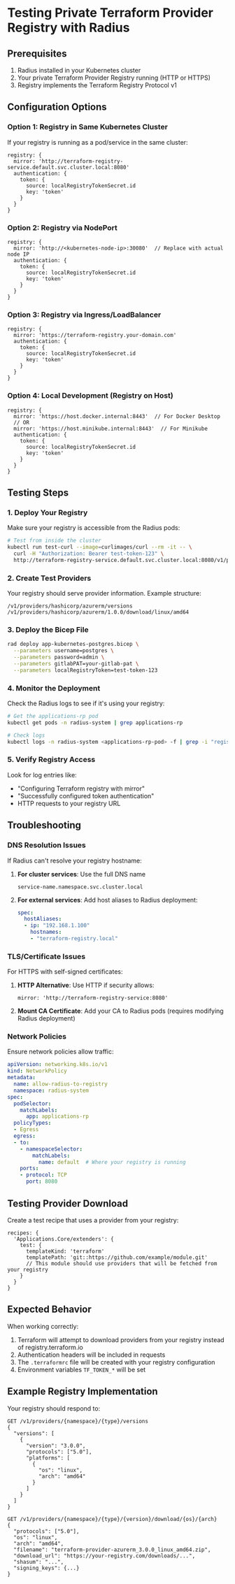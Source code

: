 # Testing Private Terraform Provider Registry with Radius

## Prerequisites
1. Radius installed in your Kubernetes cluster
2. Your private Terraform Provider Registry running (HTTP or HTTPS)
3. Registry implements the Terraform Registry Protocol v1

## Configuration Options

### Option 1: Registry in Same Kubernetes Cluster

If your registry is running as a pod/service in the same cluster:

```bicep
registry: {
  mirror: 'http://terraform-registry-service.default.svc.cluster.local:8080'
  authentication: {
    token: {
      source: localRegistryTokenSecret.id
      key: 'token'
    }
  }
}
```

### Option 2: Registry via NodePort

```bicep
registry: {
  mirror: 'http://<kubernetes-node-ip>:30080'  // Replace with actual node IP
  authentication: {
    token: {
      source: localRegistryTokenSecret.id
      key: 'token'
    }
  }
}
```

### Option 3: Registry via Ingress/LoadBalancer

```bicep
registry: {
  mirror: 'https://terraform-registry.your-domain.com'
  authentication: {
    token: {
      source: localRegistryTokenSecret.id
      key: 'token'
    }
  }
}
```

### Option 4: Local Development (Registry on Host)

```bicep
registry: {
  mirror: 'https://host.docker.internal:8443'  // For Docker Desktop
  // OR
  mirror: 'https://host.minikube.internal:8443'  // For Minikube
  authentication: {
    token: {
      source: localRegistryTokenSecret.id
      key: 'token'
    }
  }
}
```

## Testing Steps

### 1. Deploy Your Registry

Make sure your registry is accessible from the Radius pods:

```bash
# Test from inside the cluster
kubectl run test-curl --image=curlimages/curl --rm -it -- \
  curl -H "Authorization: Bearer test-token-123" \
  http://terraform-registry-service.default.svc.cluster.local:8080/v1/providers/hashicorp/azurerm/versions
```

### 2. Create Test Providers

Your registry should serve provider information. Example structure:
```
/v1/providers/hashicorp/azurerm/versions
/v1/providers/hashicorp/azurerm/1.0.0/download/linux/amd64
```

### 3. Deploy the Bicep File

```bash
rad deploy app-kubernetes-postgres.bicep \
  --parameters username=postgres \
  --parameters password=admin \
  --parameters gitlabPAT=your-gitlab-pat \
  --parameters localRegistryToken=test-token-123
```

### 4. Monitor the Deployment

Check the Radius logs to see if it's using your registry:

```bash
# Get the applications-rp pod
kubectl get pods -n radius-system | grep applications-rp

# Check logs
kubectl logs -n radius-system <applications-rp-pod> -f | grep -i "registry"
```

### 5. Verify Registry Access

Look for log entries like:
- "Configuring Terraform registry with mirror"
- "Successfully configured token authentication"
- HTTP requests to your registry URL

## Troubleshooting

### DNS Resolution Issues

If Radius can't resolve your registry hostname:

1. **For cluster services**: Use the full DNS name
   ```
   service-name.namespace.svc.cluster.local
   ```

2. **For external services**: Add host aliases to Radius deployment:
   ```yaml
   spec:
     hostAliases:
     - ip: "192.168.1.100"
       hostnames:
       - "terraform-registry.local"
   ```

### TLS/Certificate Issues

For HTTPS with self-signed certificates:

1. **HTTP Alternative**: Use HTTP if security allows:
   ```bicep
   mirror: 'http://terraform-registry-service:8080'
   ```

2. **Mount CA Certificate**: Add your CA to Radius pods (requires modifying Radius deployment)

### Network Policies

Ensure network policies allow traffic:
```yaml
apiVersion: networking.k8s.io/v1
kind: NetworkPolicy
metadata:
  name: allow-radius-to-registry
  namespace: radius-system
spec:
  podSelector:
    matchLabels:
      app: applications-rp
  policyTypes:
  - Egress
  egress:
  - to:
    - namespaceSelector:
        matchLabels:
          name: default  # Where your registry is running
    ports:
    - protocol: TCP
      port: 8080
```

## Testing Provider Download

Create a test recipe that uses a provider from your registry:

```bicep
recipes: {
  'Applications.Core/extenders': {
    test: {
      templateKind: 'terraform'
      templatePath: 'git::https://github.com/example/module.git'
      // This module should use providers that will be fetched from your registry
    }
  }
}
```

## Expected Behavior

When working correctly:
1. Terraform will attempt to download providers from your registry instead of registry.terraform.io
2. Authentication headers will be included in requests
3. The `.terraformrc` file will be created with your registry configuration
4. Environment variables `TF_TOKEN_*` will be set

## Example Registry Implementation

Your registry should respond to:
```
GET /v1/providers/{namespace}/{type}/versions
{
  "versions": [
    {
      "version": "3.0.0",
      "protocols": ["5.0"],
      "platforms": [
        {
          "os": "linux",
          "arch": "amd64"
        }
      ]
    }
  ]
}

GET /v1/providers/{namespace}/{type}/{version}/download/{os}/{arch}
{
  "protocols": ["5.0"],
  "os": "linux",
  "arch": "amd64",
  "filename": "terraform-provider-azurerm_3.0.0_linux_amd64.zip",
  "download_url": "https://your-registry.com/downloads/...",
  "shasum": "...",
  "signing_keys": {...}
}
```